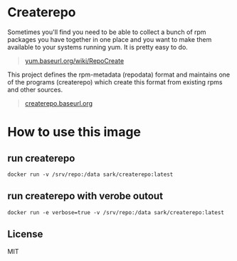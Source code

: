 # Createrepo

Sometimes you'll find you need to be able to collect a bunch of rpm packages you have together in one place and you want to make them available to your systems running yum. It is pretty easy to do.

> [yum.baseurl.org/wiki/RepoCreate](http://yum.baseurl.org/wiki/RepoCreate)

This project defines the rpm-metadata (repodata) format and maintains one of the programs (createrepo) which create this format from existing rpms and other sources.

> [createrepo.baseurl.org](http://createrepo.baseurl.org/)

# How to use this image

## run createrepo
	docker run -v /srv/repo:/data sark/createrepo:latest
	
## run createrepo with verobe outout
	docker run -e verbose=true -v /srv/repo:/data sark/createrepo:latest
	
License
----
MIT
